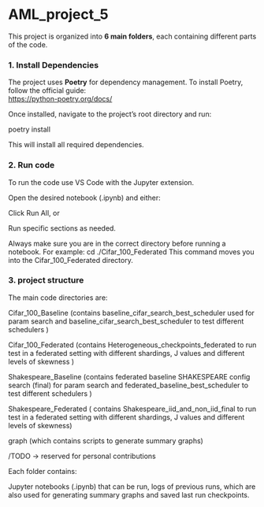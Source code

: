 # AML_project_5



This project is organized into **6 main folders**, each containing different parts of the code.  

### 1. Install Dependencies
The project uses **Poetry** for dependency management. To install Poetry, follow the official guide:  
https://python-poetry.org/docs/  

Once installed, navigate to the project’s root directory and run:

poetry install 

This will install all required dependencies.

### 2. Run code

To run the code use VS Code with the Jupyter extension.

Open the desired notebook (.ipynb) and either:

Click Run All, or

Run specific sections as needed.

Always make sure you are in the correct directory before running a notebook. For example:
cd ./Cifar_100_Federated
This command moves you into the Cifar_100_Federated directory.

### 3. project structure

The main code directories are:

Cifar_100_Baseline (contains baseline_cifar_search_best_scheduler used for param search  and baseline_cifar_search_best_scheduler to test different schedulers  )

Cifar_100_Federated (contains Heterogeneous_checkpoints_federated to run test in a federated setting with different shardings, J values and different levels of skewness )

Shakespeare_Baseline (contains federated baseline SHAKESPEARE config search (final) for param search  and federated_baseline_best_scheduler to test different schedulers  )

Shakespeare_Federated ( contains Shakespeare_iid_and_non_iid_final to run test in a federated setting with different shardings, J values and different levels of skewness)

graph  (which contains scripts to generate summary graphs)

/TODO → reserved for personal contributions

Each folder contains:

Jupyter notebooks (.ipynb) that can be run, logs of previous runs, which are also used for generating summary graphs and saved last run checkpoints.
